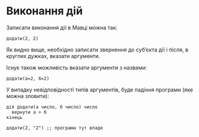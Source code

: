 # Виконання дій

Записати виконання <keyword>дії</keyword> в Мавці можна так:

```мавка
додати(2, 2)
```

<keyword>Як</keyword> видно вище, необхідно записати звернення до субʼєкта <keyword>дії</keyword> <keyword>і</keyword>
після, в круглих дужках, вказати аргументи.

Існує також можливість вказати аргументи з назвами:

```мавка
додати(а=2, б=2)
```

У випадку невідповідності типів аргументів, буде падіння програми (яке можна зловити):

```мавка
дія додати(а число, б число) число
  вернути а + б
кінець

додати(2, "2") ;; програма тут впаде
```
